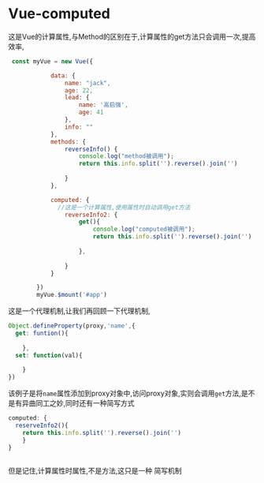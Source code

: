 # Vue-computed

这是Vue的计算属性,与Method的区别在于,计算属性的get方法只会调用一次,提高效率,

```js
 const myVue = new Vue({

            data: {
                name: "jack",
                age: 22,
                lead: {
                    name: '高启强',
                    age: 41
                },
                info: ""
            },
            methods: {
                reverseInfo() {
                    console.log("method被调用");
                    return this.info.split('').reverse().join('')
                   
                }
            },

            computed: {
              //这是一个计算属性,使用属性时自动调用get方法
                reverseInfo2: {
                    get(){
                        console.log("computed被调用");
                        return this.info.split('').reverse().join('')
                        
                    },
                
                }
            }

        })
        myVue.$mount('#app')
```

这是一个代理机制,让我们再回顾一下代理机制,

```js
Object.defineProperty(proxy,'name',{
  get: funtion(){
		
	},
  set: function(val){
  	
	}
})
```

该例子是将`name`属性添加到proxy对象中,访问proxy对象,实则会调用`get`方法,是不是有异曲同工之妙,同时还有一种简写方式

```js
computed: {
  reserveInfo2(){
  	return this.info.split('').reverse().join('')
	}
}
	
```

但是记住,计算属性时属性,不是方法,这只是一种 简写机制